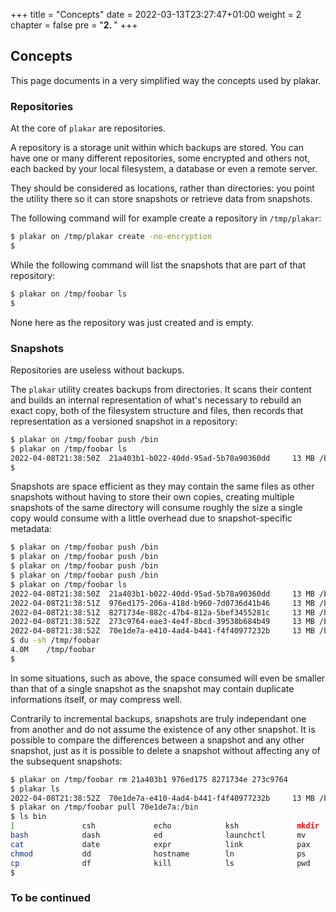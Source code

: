 +++
title = "Concepts"
date = 2022-03-13T23:27:47+01:00
weight = 2
chapter = false
pre = "<b>2. </b>"
+++

## Concepts

This page documents in a very simplified way the concepts used by plakar.


### Repositories

At the core of `plakar` are repositories.

A repository is a storage unit within which backups are stored.
You can have one or many different repositories,
some encrypted and others not,
each backed by your local filesystem,
a database or even a remote server.

They should be considered as locations,
rather than directories:
you point the utility there so it can store snapshots or retrieve data from snapshots.

The following command will for example create a repository in `/tmp/plakar`:
```sh
$ plakar on /tmp/plakar create -no-encryption
$
```

While the following command will list the snapshots that are part of that repository:

```sh
$ plakar on /tmp/foobar ls
$
```

None here as the repository was just created and is empty.


### Snapshots

Repositories are useless without backups.

The `plakar` utility creates backups from directories.
It scans their content and builds an internal representation of what's necessary to rebuild an exact copy,
both of the filesystem structure and files, 
then records that representation as a versioned snapshot in a repository:

```sh
$ plakar on /tmp/foobar push /bin            
$ plakar on /tmp/foobar ls
2022-04-08T21:38:50Z  21a403b1-b022-40dd-95ad-5b78a90360dd     13 MB /bin
$
```

Snapshots are space efficient as they may contain the same files as other snapshots without having to store their own copies,
creating multiple snapshots of the same directory will consume roughly the size a single copy would consume with a little overhead due to snapshot-specific metadata:

```sh
$ plakar on /tmp/foobar push /bin
$ plakar on /tmp/foobar push /bin
$ plakar on /tmp/foobar push /bin
$ plakar on /tmp/foobar push /bin
$ plakar on /tmp/foobar ls
2022-04-08T21:38:50Z  21a403b1-b022-40dd-95ad-5b78a90360dd     13 MB /bin
2022-04-08T21:38:51Z  976ed175-206a-418d-b960-7d0736d41b46     13 MB /bin
2022-04-08T21:38:51Z  8271734e-882c-47b4-812a-5bef3455281c     13 MB /bin
2022-04-08T21:38:52Z  273c9764-eae3-4e4f-8bcd-39538b684b49     13 MB /bin
2022-04-08T21:38:52Z  70e1de7a-e410-4ad4-b441-f4f40977232b     13 MB /bin
$ du -sh /tmp/foobar
4.0M    /tmp/foobar
$
```

In some situations,
such as above,
the space consumed will even be smaller than that of a single snapshot as the snapshot may contain duplicate informations itself,
or may compress well.


Contrarily to incremental backups,
snapshots are truly independant one from another and do not assume the existence of any other snapshot.
It is possible to compare the differences between a snapshot and any other snapshot,
just as it is possible to delete a snapshot without affecting any of the subsequent snapshots:

```sh
$ plakar on /tmp/foobar rm 21a403b1 976ed175 8271734e 273c9764
$ plakar ls
2022-04-08T21:38:52Z  70e1de7a-e410-4ad4-b441-f4f40977232b     13 MB /bin
$ plakar on /tmp/foobar pull 70e1de7a:/bin
$ ls bin
[               csh             echo            ksh             mkdir           rm              sync            zsh
bash            dash            ed              launchctl       mv              rmdir           tcsh
cat             date            expr            link            pax             sh              test
chmod           dd              hostname        ln              ps              sleep           unlink
cp              df              kill            ls              pwd             stty            wait4path
$
```


### To be continued
